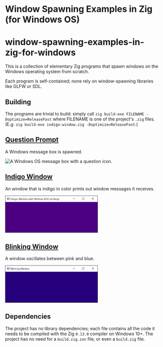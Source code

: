 # Window Spawning Examples in Zig (for Windows OS)
# window-spawning-examples-in-zig-for-windows

This is a collection of elementary Zig programs that spawn windows on the Windows operating system from scratch.

Each program is self-contained; none rely on window-spawning libraries like GLFW or SDL.

## Building

The programs are trivial to build: simply call `zig build-exe FILENAME -Doptimize=ReleaseFast` where FILENAME is one of the project's `.zig` files. (E.g. `zig build-exe indigo-window.zig -Doptimize=ReleaseFast`.)

## [Question Prompt](./question-prompt.zig)

A Windows message box is spawned.

<img src="./Readme-Imgs/question-prompt.png" alt="A Windows OS message box with a question icon." width="300">

## [Indigo Window](./indigo-window.zig)

An window that is indigo in color prints out window messages it receives.

<img src="./Readme-Imgs/indigo-window.jpg" alt="A Windows OS window that is indigo in color." width="300">

## [Blinking Window](./blinking-window.zig)

A window oscillates between pink and blue.

<img src="./Readme-Imgs/blinking-window.jpg" alt="A Windows OS window that oscillates in color, currently blue." width="300">

## Dependencies

The project has no library dependencies; each file contains all the code it needs to be compiled with the Zig `0.13.0` compiler on Windows 10+. The project has no need for a `build.zig.zon` file, or even a `build.zig` file.
